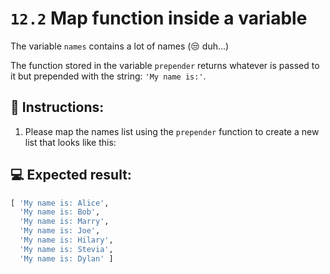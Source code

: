 # `12.2` Map function inside a variable

The variable `names` contains a lot of names (😒 duh...)

The function stored in the variable `prepender` returns whatever is passed to it but prepended with the string: `'My name is:'`.

## 📝 Instructions:

1. Please map the names list using the `prepender` function to create a new list that looks like this:

## 💻 Expected result:

```py
[ 'My name is: Alice',
  'My name is: Bob',
  'My name is: Marry',
  'My name is: Joe',
  'My name is: Hilary',
  'My name is: Stevia',  
  'My name is: Dylan' ]
```


